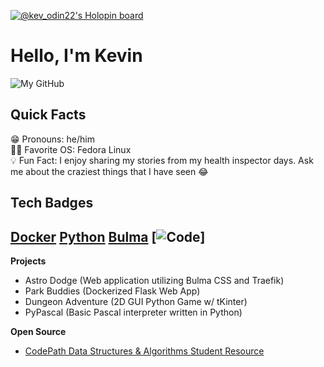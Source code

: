 [![@kev_odin22's Holopin board](https://holopin.me/kev_odin22)](https://holopin.io/@kev_odin22)

# Hello, I'm Kevin #
![My GitHub](https://github-readme-stats.vercel.app/api?username=kev-odin&count_private=true&show_icons=true&hide=issues)

## Quick Facts ##
😁 Pronouns: he/him  
👨‍💻 Favorite OS: Fedora Linux  
💡 Fun Fact: I enjoy sharing my stories from my health inspector days. Ask me about the craziest things that I have seen 😂  

## Tech Badges ##
[Docker](https://img.shields.io/badge/Docker-black?style=for-the-badge&logo=docker&logoColor=white)
[Python](https://img.shields.io/badge/Python-black?style=for-the-badge&logo=python&logoColor=white)
[Bulma](https://img.shields.io/badge/Bulma-black?style=for-the-badge&logo=bulma&logoColor=white)
[![Code](https://img.shields.io/badge/Code-black?style=for-the-badge&logo=visual-studio-code&logoColor=white)]
-----

**Projects**
* Astro Dodge (Web application utilizing Bulma CSS and Traefik)
* Park Buddies (Dockerized Flask Web App)
* Dungeon Adventure (2D GUI Python Game w/ tKinter)
* PyPascal (Basic Pascal interpreter written in Python)

**Open Source**
* [CodePath Data Structures & Algorithms Student Resource](https://guides.codepath.com/compsci)

<!---
kev-odin/kev-odin is a ✨ special ✨ repository because its `README.md` (this file) appears on your GitHub profile.
You can click the Preview link to take a look at your changes.
--->
